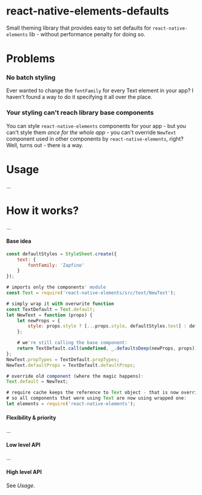react-native-elements-defaults
==============================

Small theming library that provides easy to set defaults for `react-native-elements` lib - without performance penalty for doing so.

# Problems

### No batch styling

Ever wanted to change the `fontFamily` for every Text element in your app? I haven't found a way to do it specifying it all over the place.

### Your styling can't reach library base components

You can style `react-native-elements` components for your app - but you can't style them *once for the whole app* - you can't override `NewText` component used in other components by `react-native-elements`, right? Well, turns out - there is a way.

# Usage

...

# How it works?

...

#### Base idea

```javascript
const defaultStyles = StyleSheet.create({
    text: {
        fontFamily: 'Zapfino'
    }
});

# imports only the components' module
const Text = require('react-native-elements/src/text/NewText');

# simply wrap it with overwrite function
const TextDefault = Text.default;
let NewText = function (props) {
    let newProps = {
        style: props.style ? [...props.style, defaultStyles.text] : defaultStyles.text,
    };

    # we're still calling the base component:
    return TextDefault.call(undefined, _.defaultsDeep(newProps, props));
};
NewText.propTypes = TextDefault.propTypes;
NewText.defaultProps = TextDefault.defaultProps;

# override old component (where the magic happens):
Text.default = NewText;

# require cache keeps the reference to Text object - that is now overriden,
# so all components that were using Text are now using wrapped one:
let elements = require('react-native-elements');
```

#### Flexibility & priority

...

#### Low level API

...

#### High level API

See _Usage_.
